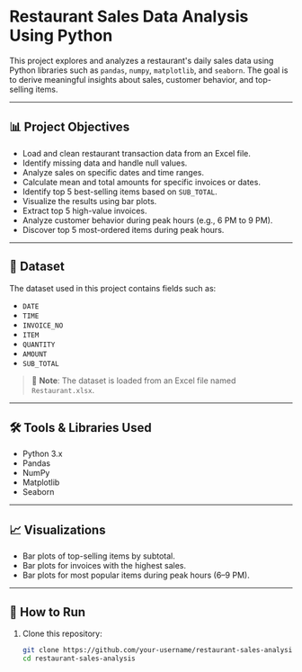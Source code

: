 # Restaurant Sales Data Analysis Using Python

This project explores and analyzes a restaurant's daily sales data using Python libraries such as `pandas`, `numpy`, `matplotlib`, and `seaborn`. The goal is to derive meaningful insights about sales, customer behavior, and top-selling items.

---

## 📊 Project Objectives

- Load and clean restaurant transaction data from an Excel file.
- Identify missing data and handle null values.
- Analyze sales on specific dates and time ranges.
- Calculate mean and total amounts for specific invoices or dates.
- Identify top 5 best-selling items based on `SUB_TOTAL`.
- Visualize the results using bar plots.
- Extract top 5 high-value invoices.
- Analyze customer behavior during peak hours (e.g., 6 PM to 9 PM).
- Discover top 5 most-ordered items during peak hours.

---

## 📁 Dataset

The dataset used in this project contains fields such as:
- `DATE`
- `TIME`
- `INVOICE_NO`
- `ITEM`
- `QUANTITY`
- `AMOUNT`
- `SUB_TOTAL`

> 📌 **Note**: The dataset is loaded from an Excel file named `Restaurant.xlsx`.

---

## 🛠️ Tools & Libraries Used

- Python 3.x
- Pandas
- NumPy
- Matplotlib
- Seaborn

---

## 📈 Visualizations

- Bar plots of top-selling items by subtotal.
- Bar plots for invoices with the highest sales.
- Bar plots for most popular items during peak hours (6–9 PM).

---

## 🚀 How to Run

1. Clone this repository:
   ```bash
   git clone https://github.com/your-username/restaurant-sales-analysis.git
   cd restaurant-sales-analysis

